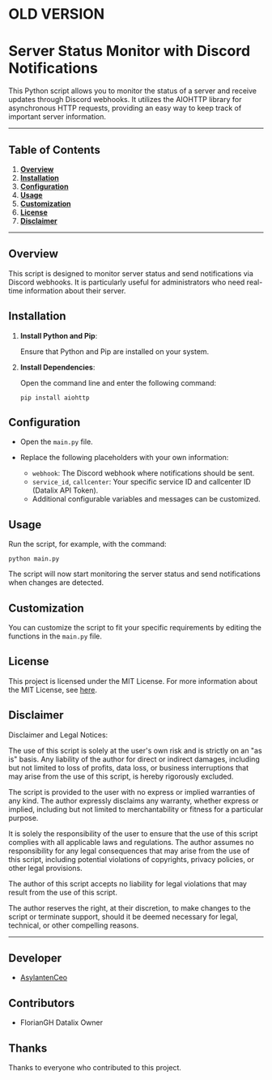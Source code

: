 # OLD VERSION 

# Server Status Monitor with Discord Notifications

This Python script allows you to monitor the status of a server and receive updates through Discord webhooks. It utilizes the AIOHTTP library for asynchronous HTTP requests, providing an easy way to keep track of important server information.

---

## Table of Contents

1. [**Overview**](#overview)
2. [**Installation**](#installation)
3. [**Configuration**](#configuration)
4. [**Usage**](#usage)
5. [**Customization**](#customization)
6. [**License**](#license)
7. [**Disclaimer**](#disclaimer)

---

## Overview

This script is designed to monitor server status and send notifications via Discord webhooks. It is particularly useful for administrators who need real-time information about their server.

## Installation

1. **Install Python and Pip**:

   Ensure that Python and Pip are installed on your system.

2. **Install Dependencies**:

   Open the command line and enter the following command:

   ```
   pip install aiohttp
   ```

## Configuration

- Open the `main.py` file.

- Replace the following placeholders with your own information:

  - `webhook`: The Discord webhook where notifications should be sent.
  - `service_id`, `callcenter`: Your specific service ID and callcenter ID (Datalix API Token).
  - Additional configurable variables and messages can be customized.

## Usage

Run the script, for example, with the command:

```
python main.py
```

The script will now start monitoring the server status and send notifications when changes are detected.

## Customization

You can customize the script to fit your specific requirements by editing the functions in the `main.py` file.

## License

This project is licensed under the MIT License. For more information about the MIT License, see [here](https://opensource.org/licenses/MIT).

## Disclaimer

Disclaimer and Legal Notices:

The use of this script is solely at the user's own risk and is strictly on an "as is" basis. Any liability of the author for direct or indirect damages, including but not limited to loss of profits, data loss, or business interruptions that may arise from the use of this script, is hereby rigorously excluded.

The script is provided to the user with no express or implied warranties of any kind. The author expressly disclaims any warranty, whether express or implied, including but not limited to merchantability or fitness for a particular purpose.

It is solely the responsibility of the user to ensure that the use of this script complies with all applicable laws and regulations. The author assumes no responsibility for any legal consequences that may arise from the use of this script, including potential violations of copyrights, privacy policies, or other legal provisions.

The author of this script accepts no liability for legal violations that may result from the use of this script.

The author reserves the right, at their discretion, to make changes to the script or terminate support, should it be deemed necessary for legal, technical, or other compelling reasons.

---

## Developer

- [AsylantenCeo](https://github.com/asylceo)

## Contributors

- FlorianGH Datalix Owner

## Thanks

Thanks to everyone who contributed to this project.
